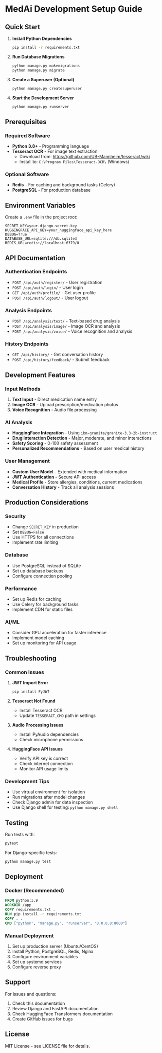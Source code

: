 # MedAi Development Setup Guide

## Quick Start

1. **Install Python Dependencies**
   ```bash
   pip install -r requirements.txt
   ```

2. **Run Database Migrations**
   ```bash
   python manage.py makemigrations
   python manage.py migrate
   ```

3. **Create a Superuser (Optional)**
   ```bash
   python manage.py createsuperuser
   ```

4. **Start the Development Server**
   ```bash
   python manage.py runserver
   ```

## Prerequisites

### Required Software
- **Python 3.8+** - Programming language
- **Tesseract OCR** - For image text extraction
  - Download from: https://github.com/UB-Mannheim/tesseract/wiki
  - Install to: `C:\Program Files\Tesseract-OCR\` (Windows)

### Optional Software
- **Redis** - For caching and background tasks (Celery)
- **PostgreSQL** - For production database

## Environment Variables

Create a `.env` file in the project root:

```env
SECRET_KEY=your-django-secret-key
HUGGINGFACE_API_KEY=your_huggingface_api_key_here
DEBUG=True
DATABASE_URL=sqlite:///db.sqlite3
REDIS_URL=redis://localhost:6379/0
```

## API Documentation

### Authentication Endpoints
- `POST /api/auth/register/` - User registration
- `POST /api/auth/login/` - User login
- `GET /api/auth/profile/` - Get user profile
- `POST /api/auth/logout/` - User logout

### Analysis Endpoints
- `POST /api/analysis/text/` - Text-based drug analysis
- `POST /api/analysis/image/` - Image OCR and analysis
- `POST /api/analysis/voice/` - Voice recognition and analysis

### History Endpoints
- `GET /api/history/` - Get conversation history
- `POST /api/history/feedback/` - Submit feedback

## Development Features

### Input Methods
1. **Text Input** - Direct medication name entry
2. **Image OCR** - Upload prescription/medication photos
3. **Voice Recognition** - Audio file processing

### AI Analysis
- **HuggingFace Integration** - Using `ibm-granite/granite-3.3-2b-instruct`
- **Drug Interaction Detection** - Major, moderate, and minor interactions
- **Safety Scoring** - 0-100 safety assessment
- **Personalized Recommendations** - Based on user medical history

### User Management
- **Custom User Model** - Extended with medical information
- **JWT Authentication** - Secure API access
- **Medical Profile** - Store allergies, conditions, current medications
- **Conversation History** - Track all analysis sessions

## Production Considerations

### Security
- Change `SECRET_KEY` in production
- Set `DEBUG=False`
- Use HTTPS for all connections
- Implement rate limiting

### Database
- Use PostgreSQL instead of SQLite
- Set up database backups
- Configure connection pooling

### Performance
- Set up Redis for caching
- Use Celery for background tasks
- Implement CDN for static files

### AI/ML
- Consider GPU acceleration for faster inference
- Implement model caching
- Set up monitoring for API usage

## Troubleshooting

### Common Issues

1. **JWT Import Error**
   ```bash
   pip install PyJWT
   ```

2. **Tesseract Not Found**
   - Install Tesseract OCR
   - Update `TESSERACT_CMD` path in settings

3. **Audio Processing Issues**
   - Install PyAudio dependencies
   - Check microphone permissions

4. **HuggingFace API Issues**
   - Verify API key is correct
   - Check internet connection
   - Monitor API usage limits

### Development Tips
- Use virtual environment for isolation
- Run migrations after model changes
- Check Django admin for data inspection
- Use Django shell for testing: `python manage.py shell`

## Testing

Run tests with:
```bash
pytest
```

For Django-specific tests:
```bash
python manage.py test
```

## Deployment

### Docker (Recommended)
```dockerfile
FROM python:3.9
WORKDIR /app
COPY requirements.txt .
RUN pip install -r requirements.txt
COPY . .
CMD ["python", "manage.py", "runserver", "0.0.0.0:8000"]
```

### Manual Deployment
1. Set up production server (Ubuntu/CentOS)
2. Install Python, PostgreSQL, Redis, Nginx
3. Configure environment variables
4. Set up systemd services
5. Configure reverse proxy

## Support

For issues and questions:
1. Check this documentation
2. Review Django and FastAPI documentation
3. Check HuggingFace Transformers documentation
4. Create GitHub issues for bugs

## License

MIT License - see LICENSE file for details.

